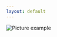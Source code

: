 ```yaml
---
layout: default
---
```

![Picture example](https://raw.githubusercontent.com/kvartirnik/website/gh-pages/images/kvartirnik_photos/26.jpg)


